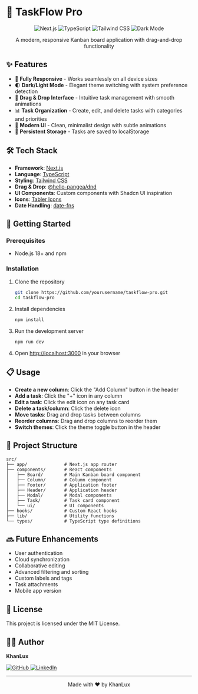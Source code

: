 # 🚀 TaskFlow Pro

<div align="center">
  <img src="https://img.shields.io/badge/Next.js-14-black?style=for-the-badge&logo=next.js" alt="Next.js" />
  <img src="https://img.shields.io/badge/TypeScript-blue?style=for-the-badge&logo=typescript" alt="TypeScript" />
  <img src="https://img.shields.io/badge/Tailwind_CSS-38B2AC?style=for-the-badge&logo=tailwind-css&logoColor=white" alt="Tailwind CSS" />
  <img src="https://img.shields.io/badge/Dark_Mode-black?style=for-the-badge&logo=dark-reader&logoColor=white" alt="Dark Mode" />
</div>

<div align="center">
  <p>A modern, responsive Kanban board application with drag-and-drop functionality</p>
</div>

## ✨ Features

- 📱 **Fully Responsive** - Works seamlessly on all device sizes
- 🌓 **Dark/Light Mode** - Elegant theme switching with system preference detection
- 🔄 **Drag & Drop Interface** - Intuitive task management with smooth animations
- 📊 **Task Organization** - Create, edit, and delete tasks with categories and priorities
- 🎨 **Modern UI** - Clean, minimalist design with subtle animations
- 💾 **Persistent Storage** - Tasks are saved to localStorage

## 🛠️ Tech Stack

- **Framework**: [Next.js](https://nextjs.org/)
- **Language**: [TypeScript](https://www.typescriptlang.org/)
- **Styling**: [Tailwind CSS](https://tailwindcss.com/)
- **Drag & Drop**: [@hello-pangea/dnd](https://github.com/hello-pangea/dnd)
- **UI Components**: Custom components with Shadcn UI inspiration
- **Icons**: [Tabler Icons](https://tabler-icons.io/)
- **Date Handling**: [date-fns](https://date-fns.org/)

## 🚀 Getting Started

### Prerequisites

- Node.js 18+ and npm

### Installation

1. Clone the repository
   ```bash
   git clone https://github.com/yourusername/taskflow-pro.git
   cd taskflow-pro
   ```

2. Install dependencies
   ```bash
   npm install
   ```

3. Run the development server
   ```bash
   npm run dev
   ```

4. Open [http://localhost:3000](http://localhost:3000) in your browser

## 📋 Usage

- **Create a new column**: Click the "Add Column" button in the header
- **Add a task**: Click the "+" icon in any column
- **Edit a task**: Click the edit icon on any task card
- **Delete a task/column**: Click the delete icon
- **Move tasks**: Drag and drop tasks between columns
- **Reorder columns**: Drag and drop columns to reorder them
- **Switch themes**: Click the theme toggle button in the header

## 🎯 Project Structure

```
src/
├── app/              # Next.js app router
├── components/       # React components
│   ├── Board/        # Main Kanban board component
│   ├── Column/       # Column component
│   ├── Footer/       # Application footer
│   ├── Header/       # Application header
│   ├── Modal/        # Modal components
│   ├── Task/         # Task card component
│   └── ui/           # UI components
├── hooks/            # Custom React hooks
├── lib/              # Utility functions
└── types/            # TypeScript type definitions
```

## 🔜 Future Enhancements

- User authentication
- Cloud synchronization
- Collaborative editing
- Advanced filtering and sorting
- Custom labels and tags
- Task attachments
- Mobile app version

## 📝 License

This project is licensed under the MIT License.

## 👨‍💻 Author

**KhanLux**

<div align="left">
  <a href="https://github.com/khanlux">
    <img src="https://img.shields.io/badge/GitHub-100000?style=for-the-badge&logo=github&logoColor=white" alt="GitHub" />
  </a>
  <a href="https://linkedin.com/in/khanlux">
    <img src="https://img.shields.io/badge/LinkedIn-0077B5?style=for-the-badge&logo=linkedin&logoColor=white" alt="LinkedIn" />
  </a>
</div>

---

<p align="center">
  Made with ❤️ by KhanLux
</p>
